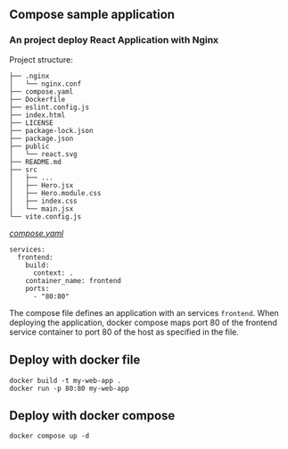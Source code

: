 ## Compose sample application
### An project deploy React Application with Nginx

Project structure:

```
├── .nginx
│   └── nginx.conf
├── compose.yaml
├── Dockerfile
├── eslint.config.js
├── index.html
├── LICENSE
├── package-lock.json
├── package.json
├── public
│   └── react.svg
├── README.md
├── src
│   ├── ...
│   ├── Hero.jsx
│   ├── Hero.module.css
│   ├── index.css
│   └── main.jsx
└── vite.config.js

```

[_compose.yaml_](compose.yaml)

```
services:
  frontend:
    build:
      context: .
    container_name: frontend
    ports:
      - "80:80"
```

The compose file defines an application with an services `frontend`.
When deploying the application, docker compose maps port 80 of the frontend service container to port 80 of the host as specified in the file.  

## Deploy with docker file
```
docker build -t my-web-app .
docker run -p 80:80 my-web-app
```
## Deploy with docker compose

```
docker compose up -d
```
